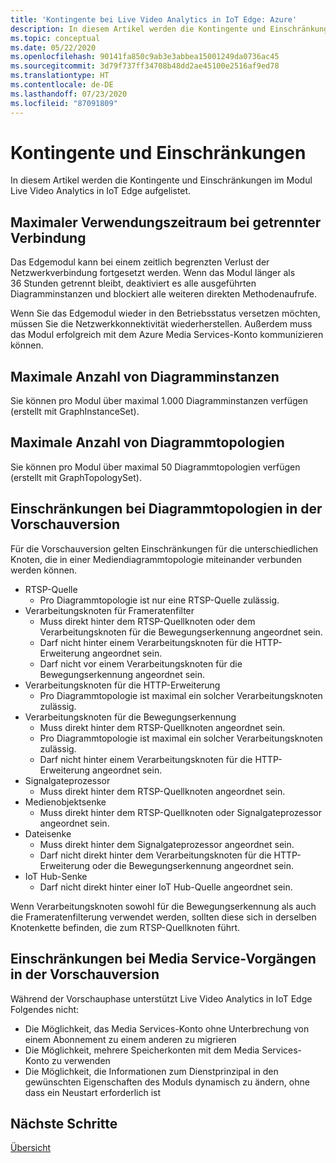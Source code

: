 ```yaml
---
title: 'Kontingente bei Live Video Analytics in IoT Edge: Azure'
description: In diesem Artikel werden die Kontingente und Einschränkungen von Live Video Analytics in IoT Edge beschrieben.
ms.topic: conceptual
ms.date: 05/22/2020
ms.openlocfilehash: 90141fa850c9ab3e3abbea15001249da0736ac45
ms.sourcegitcommit: 3d79f737ff34708b48dd2ae45100e2516af9ed78
ms.translationtype: HT
ms.contentlocale: de-DE
ms.lasthandoff: 07/23/2020
ms.locfileid: "87091809"
---
```

# <a name="quotas-and-limitations"></a>Kontingente und Einschränkungen

In diesem Artikel werden die Kontingente und Einschränkungen im Modul Live Video Analytics in IoT Edge aufgelistet.

## <a name="maximum-period-of-disconnected-use"></a>Maximaler Verwendungszeitraum bei getrennter Verbindung

Das Edgemodul kann bei einem zeitlich begrenzten Verlust der Netzwerkverbindung fortgesetzt werden. Wenn das Modul länger als 36 Stunden getrennt bleibt, deaktiviert es alle ausgeführten Diagramminstanzen und blockiert alle weiteren direkten Methodenaufrufe.

Wenn Sie das Edgemodul wieder in den Betriebsstatus versetzen möchten, müssen Sie die Netzwerkkonnektivität wiederherstellen. Außerdem muss das Modul erfolgreich mit dem Azure Media Services-Konto kommunizieren können.

## <a name="maximum-number-of-graph-instances"></a>Maximale Anzahl von Diagramminstanzen

Sie können pro Modul über maximal 1.000 Diagramminstanzen verfügen (erstellt mit GraphInstanceSet).

## <a name="maximum-number-of-graph-topologies"></a>Maximale Anzahl von Diagrammtopologien

Sie können pro Modul über maximal 50 Diagrammtopologien verfügen (erstellt mit GraphTopologySet).

## <a name="limitations-on-graph-topologies-at-preview"></a>Einschränkungen bei Diagrammtopologien in der Vorschauversion

Für die Vorschauversion gelten Einschränkungen für die unterschiedlichen Knoten, die in einer Mediendiagrammtopologie miteinander verbunden werden können.

* RTSP-Quelle
   * Pro Diagrammtopologie ist nur eine RTSP-Quelle zulässig.
* Verarbeitungsknoten für Frameratenfilter
   * Muss direkt hinter dem RTSP-Quellknoten oder dem Verarbeitungsknoten für die Bewegungserkennung angeordnet sein.
   * Darf nicht hinter einem Verarbeitungsknoten für die HTTP-Erweiterung angeordnet sein.
   * Darf nicht vor einem Verarbeitungsknoten für die Bewegungserkennung angeordnet sein.
* Verarbeitungsknoten für die HTTP-Erweiterung
   * Pro Diagrammtopologie ist maximal ein solcher Verarbeitungsknoten zulässig.
* Verarbeitungsknoten für die Bewegungserkennung
   * Muss direkt hinter dem RTSP-Quellknoten angeordnet sein.
   * Pro Diagrammtopologie ist maximal ein solcher Verarbeitungsknoten zulässig.
   * Darf nicht hinter einem Verarbeitungsknoten für die HTTP-Erweiterung angeordnet sein.
* Signalgateprozessor
   * Muss direkt hinter dem RTSP-Quellknoten angeordnet sein.
* Medienobjektsenke 
   * Muss direkt hinter dem RTSP-Quellknoten oder Signalgateprozessor angeordnet sein.
* Dateisenke
   * Muss direkt hinter dem Signalgateprozessor angeordnet sein.
   * Darf nicht direkt hinter dem Verarbeitungsknoten für die HTTP-Erweiterung oder die Bewegungserkennung angeordnet sein.
* IoT Hub-Senke
   * Darf nicht direkt hinter einer IoT Hub-Quelle angeordnet sein.

Wenn Verarbeitungsknoten sowohl für die Bewegungserkennung als auch die Frameratenfilterung verwendet werden, sollten diese sich in derselben Knotenkette befinden, die zum RTSP-Quellknoten führt.

## <a name="limitations-on-media-service-operations-at-preview"></a>Einschränkungen bei Media Service-Vorgängen in der Vorschauversion

Während der Vorschauphase unterstützt Live Video Analytics in IoT Edge Folgendes nicht:

* Die Möglichkeit, das Media Services-Konto ohne Unterbrechung von einem Abonnement zu einem anderen zu migrieren
* Die Möglichkeit, mehrere Speicherkonten mit dem Media Services-Konto zu verwenden
* Die Möglichkeit, die Informationen zum Dienstprinzipal in den gewünschten Eigenschaften des Moduls dynamisch zu ändern, ohne dass ein Neustart erforderlich ist

## <a name="next-steps"></a>Nächste Schritte

[Übersicht](overview.md)
